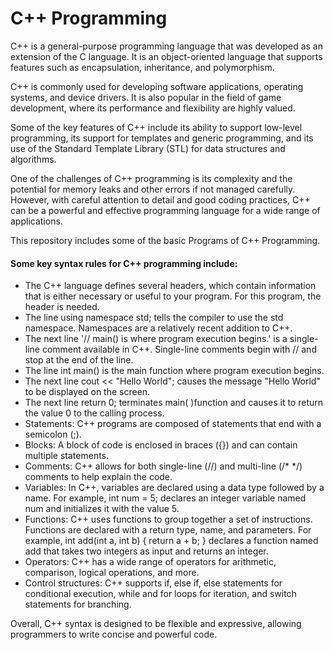 # C++ Programming

<p>C++ is a general-purpose programming language that was developed as an extension of the C language. It is an object-oriented language that supports features such as encapsulation, inheritance, and polymorphism.</p>

<p>C++ is commonly used for developing software applications, operating systems, and device drivers. It is also popular in the field of game development, where its performance and flexibility are highly valued.</p>

<p>Some of the key features of C++ include its ability to support low-level programming, its support for templates and generic programming, and its use of the Standard Template Library (STL) for data structures and algorithms.</p>

<p>One of the challenges of C++ programming is its complexity and the potential for memory leaks and other errors if not managed carefully. However, with careful attention to detail and good coding practices, C++ can be a powerful and effective programming language for a wide range of applications.</p>

<p>This repository includes some of the basic Programs of C++ Programming.</p>
<h4>Some key syntax rules for C++ programming include:</h4>

<ul>
  <li>The C++ language defines several headers, which contain information that is either necessary or useful to your program. For this program, the header <iostream> is needed.</li>
  <li>The line using namespace std; tells the compiler to use the std namespace. Namespaces are a relatively recent addition to C++.</li>
  <li>The next line '// main() is where program execution begins.' is a single-line comment available in C++. Single-line comments begin with // and stop at the end of the line.</li>
  <li>The line int main() is the main function where program execution begins.</li>
  <li>The next line cout << "Hello World"; causes the message "Hello World" to be displayed on the screen.</li>
  <li>The next line return 0; terminates main( )function and causes it to return the value 0 to the calling process.</li>
  <li>Statements: C++ programs are composed of statements that end with a semicolon (;).</li>
  <li>Blocks: A block of code is enclosed in braces ({}) and can contain multiple statements.</li>
  <li>Comments: C++ allows for both single-line (//) and multi-line (/* */) comments to help explain the code.</li>
  <li>Variables: In C++, variables are declared using a data type followed by a name. For example, int num = 5; declares an integer variable named num and initializes it with the value 5.</li>
  <li>Functions: C++ uses functions to group together a set of instructions. Functions are declared with a return type, name, and parameters. For example, int add(int a, int b) { return a + b; } declares a function named add that takes two integers as input and returns an integer.</li>
  <li>Operators: C++ has a wide range of operators for arithmetic, comparison, logical operations, and more.</li>
  <li>Control structures: C++ supports if, else if, else statements for conditional execution, while and for loops for iteration, and switch statements for branching.</li>

  </ul>
Overall, C++ syntax is designed to be flexible and expressive, allowing programmers to write concise and powerful code.








